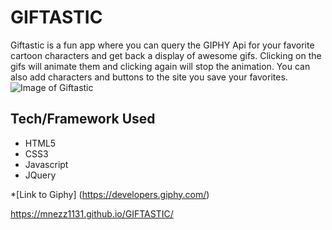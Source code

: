 # GIFTASTIC
Giftastic is a fun app where you can query the GIPHY Api for your favorite cartoon characters and get back a display of awesome gifs.  Clicking on the gifs will animate them and clicking again will stop the animation.  You can also add characters and buttons to the site you save your favorites.
![Image of Giftastic](https://i.imgur.com/zyly6Oh.png)

## Tech/Framework Used
* HTML5
* CSS3 
* Javascript 
* JQuery 

*[Link to Giphy] (https://developers.giphy.com/)

https://mnezz1131.github.io/GIFTASTIC/
